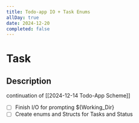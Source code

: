 ```yaml
---
title: Todo-app IO + Task Enums
allDay: true
date: 2024-12-20
completed: false
---
```


# Task 

## Description  

continuation of [[2024-12-14 Todo-App Scheme]]

- [ ] Finish I/O for prompting ${Working_Dir}
- [ ] Create enums and Structs for Tasks and Status